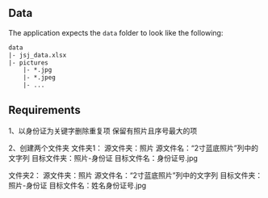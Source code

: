 
## Data

The application expects the `data` folder to look like the following:
```txt
data
|- jsj_data.xlsx
|- pictures
    |- *.jpg
    |- *.jpeg
    |- ...
```

## Requirements

1、以身份证为关键字删除重复项
 保留有照片且序号最大的项

2、创建两个文件夹
文件夹1：
源文件夹：照片
源文件名：“2寸蓝底照片”列中的文字列
目标文件夹：照片-身份证
目标文件名：身份证号.jpg

文件夹2：
源文件夹：照片
源文件名：“2寸蓝底照片”列中的文字列
目标文件夹：照片-身份证
目标文件名：姓名身份证号.jpg
